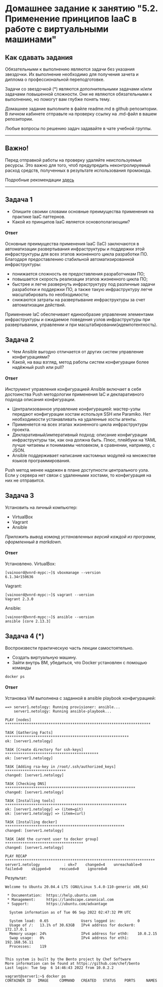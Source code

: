 
# Домашнее задание к занятию "5.2. Применение принципов IaaC в работе с виртуальными машинами"

## Как сдавать задания

Обязательными к выполнению являются задачи без указания звездочки. Их выполнение необходимо для получения зачета и диплома о профессиональной переподготовке.

Задачи со звездочкой (*) являются дополнительными задачами и/или задачами повышенной сложности. Они не являются обязательными к выполнению, но помогут вам глубже понять тему.

Домашнее задание выполните в файле readme.md в github репозитории. В личном кабинете отправьте на проверку ссылку на .md-файл в вашем репозитории.

Любые вопросы по решению задач задавайте в чате учебной группы.

---


## Важно!

Перед отправкой работы на проверку удаляйте неиспользуемые ресурсы.
Это важно для того, чтоб предупредить неконтролируемый расход средств, полученных в результате использования промокода.

Подробные рекомендации [здесь](https://github.com/netology-code/virt-homeworks/blob/virt-11/r/README.md)

---

## Задача 1

- Опишите своими словами основные преимущества применения на практике IaaC паттернов.
- Какой из принципов IaaC является основополагающим?

#### Ответ
Основные преимущества применения IaaC (IaC) заключаются в автоматизации развертывания инфраструктуры и поддержки этой инфраструктуры для всех этапов жизненного цикла разработки ПО. Благодаря предоставлению стабильной автоматизированной инфраструктуры:
 - понижается сложность ее предоставления разработчикам ПО;
 - повышается скорость реализации этапов жизненного цикла ПО;
 - быстрее и легче развернуть инфраструктуру под различные задачи разработки и поддержки ПО, а также такую инфраструктуру легче масштабировать по необходимости;
 - снижаются затраты на развертывание инфраструктуры за счет автоматизации действий.

Применение IaC обеспечивает единообразие управление элементами инфраструктуры и ожидаемое поведения узлов инфраструктуры при развертывании, управлении и при масштабировании(идемпотентность).



## Задача 2

- Чем Ansible выгодно отличается от других систем управление конфигурациями?
- Какой, на ваш взгляд, метод работы систем конфигурации более надёжный push или pull?

#### Ответ
Инструмент управления конфигурацией Ansible включает в себя достоинства Push методологии применения IaC и декларативного подхода описания конфигурации.
- Централизованное управление конфигурацией: мастер-узлы передают конфигурации хостам используя SSH или Paramiko. Нет необходимости устанавливать на удаленные хосты агенты.
- Применяется на всех этапах жизненного цикла инфраструктуры проекта.
- Декларативный/императивный подход: описание конфигурации инфраструктуры так, как она должна быть. Плюс, плейбуки на YAML лучше читаемы и понимаемы человеком, в сравнении, например, с JSON.
- Ansible поддерживает написание кастомных модулей на множестве языков программирования.

Push метод менее надежен в плане доступности центрального узла. Если у сервера нет связи с удаленными хостами, то конфигурация на них не отправится.

## Задача 3

Установить на личный компьютер:

- VirtualBox
- Vagrant
- Ansible

*Приложить вывод команд установленных версий каждой из программ, оформленный в markdown.*

#### Ответ
Установлено.
VirtualBox:
```
[vainoord@vnrd-mypc:~]$ vboxmanage --version
6.1.34r150636
```
Vagrant:
```
[vainoord@vnrd-mypc:~]$ vagrant --version
Vagrant 2.3.0
```
Ansible:
```
[vainoord@vnrd-mypc:~]$ ansible --version
ansible [core 2.13.3]

```

## Задача 4 (*)

Воспроизвести практическую часть лекции самостоятельно.

- Создать виртуальную машину.
- Зайти внутрь ВМ, убедиться, что Docker установлен с помощью команды
```
docker ps
```

#### Ответ

Установка VM выполнена с заданной в ansible playbook конфигурацией:
```
==> server1.netology: Running provisioner: ansible...
    server1.netology: Running ansible-playbook...

PLAY [nodes] *******************************************************************

TASK [Gathering Facts] *********************************************************
ok: [server1.netology]

TASK [Create directory for ssh-keys] *******************************************
ok: [server1.netology]

TASK [Adding rsa-key in /root/.ssh/authorized_keys] ****************************
changed: [server1.netology]

TASK [Checking DNS] ************************************************************
changed: [server1.netology]

TASK [Installing tools] ********************************************************
ok: [server1.netology] => (item=git)
ok: [server1.netology] => (item=curl)

TASK [Installing docker] *******************************************************
changed: [server1.netology]

TASK [Add the current user to docker group] ************************************
changed: [server1.netology]

PLAY RECAP *********************************************************************
server1.netology           : ok=7    changed=4    unreachable=0    failed=0    skipped=0    rescued=0    ignored=0   
```
Результат:
```
Welcome to Ubuntu 20.04.4 LTS (GNU/Linux 5.4.0-110-generic x86_64)

 * Documentation:  https://help.ubuntu.com
 * Management:     https://landscape.canonical.com
 * Support:        https://ubuntu.com/advantage

  System information as of Tue 06 Sep 2022 02:47:32 PM UTC

  System load:  0.65               Users logged in:          0
  Usage of /:   13.1% of 30.63GB   IPv4 address for docker0: 172.17.0.1
  Memory usage: 24%                IPv4 address for eth0:    10.0.2.15
  Swap usage:   0%                 IPv4 address for eth1:    192.168.56.11
  Processes:    119


This system is built by the Bento project by Chef Software
More information can be found at https://github.com/chef/bento
Last login: Tue Sep  6 14:46:43 2022 from 10.0.2.2

vagrant@server1:~$ docker ps
CONTAINER ID   IMAGE     COMMAND   CREATED   STATUS    PORTS     NAMES
```
